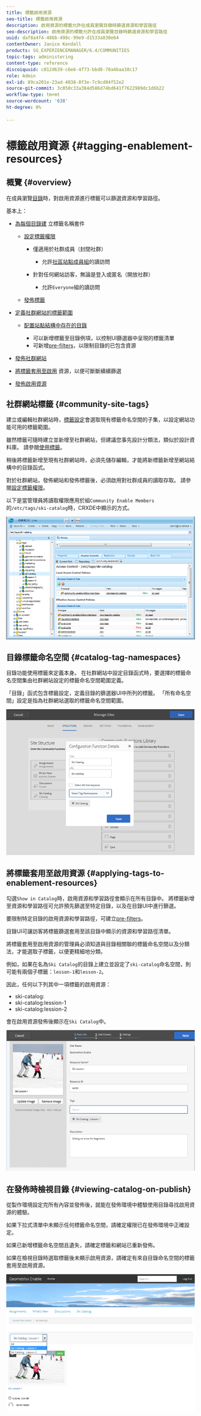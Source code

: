 ```yaml
---
title: 標籤啟用資源
seo-title: 標籤啟用資源
description: 啟用資源的標籤允許在成員瀏覽目錄時篩選資源和學習路徑
seo-description: 啟用資源的標籤允許在成員瀏覽目錄時篩選資源和學習路徑
uuid: daf8a4f4-486b-498c-99e9-d1533a830e64
contentOwner: Janice Kendall
products: SG_EXPERIENCEMANAGER/6.4/COMMUNITIES
topic-tags: administering
content-type: reference
discoiquuid: c012d639-c6e6-4f73-bbd8-78a4baa38c17
role: Admin
exl-id: 89ca201e-23ad-4038-8f3e-7c9cd04f52e2
source-git-commit: 3c050c33a384d586d74bd641f7622989dc1d6b22
workflow-type: tm+mt
source-wordcount: '638'
ht-degree: 0%

---
```


# 標籤啟用資源 {#tagging-enablement-resources}

## 概覽 {#overview}

在成員瀏覽[目錄](functions.md#catalog-function)時，對啟用資源進行標籤可以篩選資源和學習路徑。

基本上：

* [為每個目錄建](../../help/sites-administering/tags.md#creating-a-namespace) 立標籤名稱套件

   * [設定標籤權限](../../help/sites-administering/tags.md#setting-tag-permissions)

      * 僅適用於社群成員（封閉社群）

         * 允許[社區站點成員組](users.md#publish-group-roles)的讀訪問
      * 針對任何網站訪客，無論是登入或匿名（開放社群）

         * 允許`Everyone`組的讀訪問
   * [發佈標籤](../../help/sites-administering/tags.md#publishing-tags)



* [定義社群網站的標籤範圍](sites-console.md#tagging)

   * [配置站點結構中存在的目錄](functions.md#catalog-function)

      * 可以新增標籤至目錄例項，以控制UI篩選器中呈現的標籤清單
      * 可新增[pre-filters](catalog-developer-essentials.md#pre-filters)，以限制目錄的已包含資源

* [發佈社群網站](sites-console.md#publishing-the-site)
* [將標籤套用至啟用](resources.md#create-a-resource) 資源，以便可斷斷續續篩選
* [發佈啟用資源](resources.md#publish)

## 社群網站標籤 {#community-site-tags}

建立或編輯社群網站時，[標籤設定](sites-console.md#tagging)會選取現有標籤命名空間的子集，以設定網站功能可用的標籤範圍。

雖然標籤可隨時建立並新增至社群網站，但建議您事先設計分類法，類似於設計資料庫。 請參閱[使用標籤](../../help/sites-authoring/tags.md)。

稍後將標籤新增至現有社群網站時，必須先儲存編輯，才能將新標籤新增至網站結構中的目錄函式。

對於社群網站，發佈網站和發佈標籤後，必須啟用對社群成員的讀取存取。 請參閱[設定標籤權限](../../help/sites-administering/tags.md#setting-tag-permissions)。

以下是當管理員將讀取權限應用於組`Community Enable Members`的`/etc/tags/ski-catalog`時，CRXDE中顯示的方式。

![chlimage_1-420](assets/chlimage_1-420.png)

## 目錄標籤命名空間 {#catalog-tag-namespaces}

目錄功能使用標籤來定義本身。 在社群網站中設定目錄函式時，要選擇的標籤命名空間集由社群網站設定的標籤命名空間範圍定義。

「目錄」函式包含標籤設定，定義目錄的篩選器UI中所列的標籤。 「所有命名空間」設定是指為社群網站選取的標籤命名空間範圍。

![chlimage_1-421](assets/chlimage_1-421.png)

## 將標籤套用至啟用資源 {#applying-tags-to-enablement-resources}

勾選`Show in Catalog`時，啟用資源和學習路徑會顯示在所有目錄中。 將標籤新增至資源和學習路徑可允許預先篩選至特定目錄，以及在目錄UI中進行篩選。

要限制特定目錄的啟用資源和學習路徑，可建立[pre-filters](catalog-developer-essentials.md#pre-filters)。

目錄UI可讓訪客將標籤篩選套用至該目錄中顯示的資源和學習路徑清單。

將標籤套用至啟用資源的管理員必須知道與目錄相關聯的標籤命名空間以及分類法，才能選取子標籤，以便更精細地分類。

例如，如果在名為`Ski Catalog`的目錄上建立並設定了`ski-catalog`命名空間，則可能有兩個子標籤：`lesson-1`和`lesson-2`。

因此，任何以下列其中一項標籤的啟用資源：

* ski-catalog:
* ski-catalog:lession-1
* ski-catalog:lession-2

會在啟用資源發佈後顯示在`Ski Catalog`中。

![chlimage_1-422](assets/chlimage_1-422.png)

## 在發佈時檢視目錄 {#viewing-catalog-on-publish}

從製作環境設定完所有內容並發佈後，就能在發佈環境中體驗使用目錄尋找啟用資源的體驗。

如果下拉式清單中未顯示任何標籤命名空間，請確定權限已在發佈環境中正確設定。

如果已新增標籤命名空間且遺失，請確定標籤和網站已重新發佈。

如果在檢視目錄時選取標籤後未顯示啟用資源，請確定有來自目錄命名空間的標籤套用至啟用資源。

![chlimage_1-423](assets/chlimage_1-423.png)
